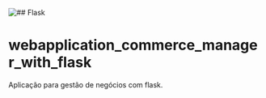 ![## Flask](github.com/bibliotecaosmar/webapplication_commerce_manager_with_flask/tree/main/asset/flask.png)

# webapplication_commerce_manager_with_flask
Aplicação para gestão de negócios com flask.
